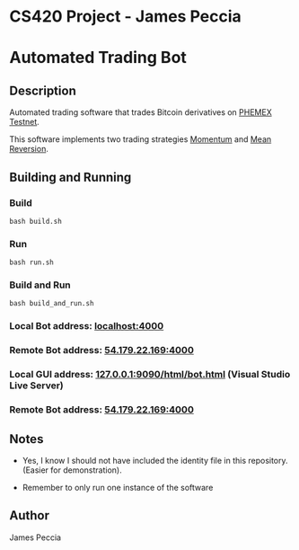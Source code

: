 # CS420 Project - James Peccia
# Automated Trading Bot


## Description
Automated trading software that trades Bitcoin derivatives on [PHEMEX Testnet]([phemex.com](https://testnet.phemex.com/trade/BTCUSD)).

This software implements two trading strategies [Momentum](https://www.investopedia.com/terms/m/marketmomentum.asp) and [Mean Reversion](https://www.investopedia.com/terms/m/meanreversion.asp).

## Building and Running

### Build
```console
bash build.sh
```

### Run
```console
bash run.sh
```

### Build and Run
```console
bash build_and_run.sh
```

### Local Bot address: [localhost:4000](http://localhost:4000)

### Remote Bot address: [54.179.22.169:4000](http://54.179.22.169:4000)

### Local GUI address: [127.0.0.1:9090/html/bot.html](http://127.0.0.1:9090/html/bot.html) (Visual Studio Live Server)

### Remote Bot address: [54.179.22.169:4000](http://54.179.22.169:8080/bot.html)

## Notes
- Yes, I know I should not have included the identity file in this repository. (Easier for demonstration).

- Remember to only run one instance of the software

## Author
James Peccia